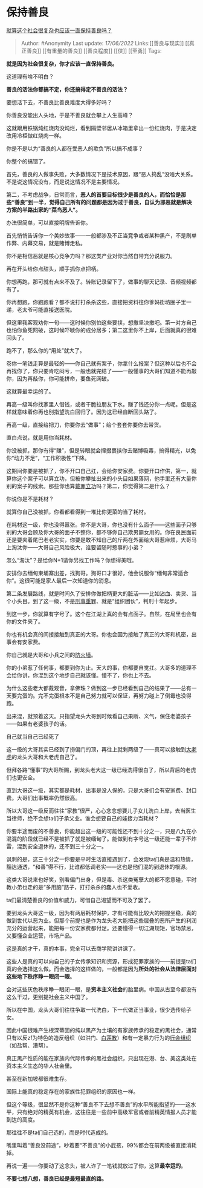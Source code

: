 # 保持善良
[就算这个社会很复杂也应该一直保持善良吗？](https://www.zhihu.com/question/268675200/answer/2526141091)

> Author: #Anonymity
> Last update: *17/06/2022*
> Links:[[善良与现实]] [[真正善良]] [[有重量的善良]] [[善良程度]] [[侠]] [[至勇]]
> Tags:

**就是因为社会很复杂，你才应该一直保持善良。**

这道理有啥不明白？

**善良的活法你都搞不定，你还搞得定不善良的活法？**

要想活下去，不善良比善良难度大得多好吗？

你善良没能出人头地，于是不善良就会攀上人生高峰？

这就跟用铁锅炖红烧肉没炖烂，看到隔壁邻居从冰箱里拿出一份红烧肉，于是决定改用冷柜做红烧肉一样。

你是不是以为“善良的人都在受恶人的欺负”所以搞不成事？

你整个的搞错了。

首先，善良的人做事失败，大多数情况下是技术原因，跟“恶人捣乱”没啥大关系。不是说这情况没有，而是说这情况不是主要情况。

第二，不考虑战争，日常而言，**恶人的首要目标很少是善良的人，而恰恰是那些“善良”到一半，觉得自己所有的问题都是因为过于善良，自认为邪恶就是解决方案的半路出家的“菜鸟恶人”。**

办法很简单，可以直接明牌告诉你。

首先悄悄告诉你一个美妙故事——一般都涉及不正当竞争或者某种黑产，不是刷单作弊、内幕交易，就是赌博走私。

你不是相信恶就是核心竞争力吗？那这类产业对你当然自带充分说服力。

再在开头给你点甜头，顺手抓你点把柄。

你想再跑，那可就有点来不及了。转账记录留下了，做事的聊天记录、音频视频都有了。

你再想跑，你跑跑看？都不说打打杀杀这些，直接把资料往你爹妈街坊圈子里一递，老太爷可能直接送医院。

但这里我客观劝你一句——这时候你别怕这些要挟，想撤坚决撤吧。第一对方自己也怕你鱼死网破，这时候吓唬你的成分居多；第二这里你不上岸，后面就真的很难回头了。

跑不了，那么你的“用处”就大了。

卷你一笔钱走算是最轻的——你自己就有案子，你拿什么报案？但这种以后也不会再找你了，你只要肯吃闷亏，一般也就完结了——一般懂事的大哥们知道不能再敲你，因为再敲你，你可能拼命，要鱼死网破。

这就算最幸运的了。

再高一级叫你找家里人借钱，或者干脆拉朋友下水。赚了钱还分你一点呢。但是这样就意味着你再也别指望洗白回归了。因为这已经自断回头路了。

再高一级，直接给把刀，你要你去“做事”；给个套套你要你去带货。

直白点说，就是用你当耗材。

你没被抓，那你有得“赚”，但是转眼就会撺掇裹挟你去赌博吸毒，搞得精光，以免你“动力不足”，“工作积极性”下降。

这期间你要是被抓了，你不开口自己扛，会给你安家费。你要开口作供，第一，就算你这个案子可以算立功，但被你攀扯出来的小头目如果落网，他手里还有大量你别的案子的线索。那些你也算[戴罪立功](https://www.zhihu.com/search?q=%E6%88%B4%E7%BD%AA%E7%AB%8B%E5%8A%9F&search_source=Entity&hybrid_search_source=Entity&hybrid_search_extra=%7B%22sourceType%22%3A%22answer%22%2C%22sourceId%22%3A2526141091%7D)吗？第二，你觉得第二是什么？

你说你是不是耗材？

就算你自己没被抓，你看都看得到一堆比你更菜的当了耗材。

在耗材这一级，你也没得嚣张。你不是大哥，你也没有什么面子——这些面子只够别的大哥会顾及你大哥的面子不整你，都不够你自己欺男霸女用的。你在良民面前还是要夹着尾巴老老实实，你要是敢不知自己的斤两在外面给大哥惹麻烦，大哥马上淘汰你——大哥自己风险极大，谁要留随时惹事的小弟？

怎么“淘汰”？是给你N+1请你另找工作吗？你想得美哦。

安排你去缅甸柬埔寨出差，找狗哥。狗哥口才很好，他会说服你“缅甸非常适合你”。这很可能是家人最后一次知道你的消息。

第二条发展路线，就是时间久了安排你做把柄更大的脏活——比如沾血、卖货、当个小头目。到了这一级，不是[刑事重罪](https://www.zhihu.com/search?q=%E5%88%91%E4%BA%8B%E9%87%8D%E7%BD%AA&search_source=Entity&hybrid_search_source=Entity&hybrid_search_extra=%7B%22sourceType%22%3A%22answer%22%2C%22sourceId%22%3A2526141091%7D)、就是“组织团伙”，判刑十年起步。

到这一步，你就算有字号了。这个在江湖上真的会有点面子。自然，在局里也会有你的文件夹了。

你也有机会真的间接接触到真正的大哥。你也会因为接触了真正的大哥和机密，出事会有安家费。

你自己就是大哥和小兵之间的[防火墙](https://www.zhihu.com/search?q=%E9%98%B2%E7%81%AB%E5%A2%99&search_source=Entity&hybrid_search_source=Entity&hybrid_search_extra=%7B%22sourceType%22%3A%22answer%22%2C%22sourceId%22%3A2526141091%7D)。

你的小弟惹了任何事，都要到你为止。天大的事，你都要自觉扛。大哥多的道理不会给你讲，你混到这个地步自己就该懂。懂不了，你也上不去。

为什么这些老大都戴观音，拿佛珠？做到这一步已经看到自己的结果了——总有一天要完蛋的。完不完蛋根本不是自己努力就可以保证，再努力碰上了倒霉也没得跑。

出来混，就预着这天。只指望龙头大哥到时候看自己果断、义气，保住老婆孩子——如果有老婆孩子的话。

自己就当自己已经死了

这一级的大哥其实已经到了捞偏门的顶，再往上就剩两级了——真可以接触到[大老虎](https://www.zhihu.com/search?q=%E5%A4%A7%E8%80%81%E8%99%8E&search_source=Entity&hybrid_search_source=Entity&hybrid_search_extra=%7B%22sourceType%22%3A%22answer%22%2C%22sourceId%22%3A2526141091%7D)的龙头大哥和大老虎自己了。

但拜各路“懂事”的大哥所赐，到龙头老大这一级已经洗得很白了，所以背后的老虎们也更安全。

直到大哥这一级，其实都是耗材，出事是没人保的，只是大哥们会有安家费、封口费。大哥们出事概率仍然很高。

所以大哥这一级反而往往“家教”很严，心心念念想要儿子女儿洗白上岸，去当医生当律师，绝不会想ta们子承父业。谁会想要自己的娃接力当耗材？

你要半途而废的不善良，你能超出这一级的可能性还不到十分之一，只是八九在小混混的阶段就已经不是被抓了就是被缅甸了。能做到有字号这一级还能一辈子不炸雷，混到安全退休的，还不到三十分之一。

讽刺的是，这三十分之一你要是平时生活直接遇到了，会发现ta们真是温和热情，豁达通透，“和善”得不行，比谁都低调老实——这也是他们混的到退休的根源。

这类大哥说来也好笑，别看偏门出身，但是毒、杀这类冤孽大的都不愿意碰，平时教小弟也走的是“多用脑”路子，打打杀杀的蠢人也不爱收。

ta们最清楚善良的价值和威力，可惜自己渴望而不可及了罢了。

要到龙头大哥这一级，因为有两层耗材保护，才有可能有比较大的把握坐稳，真的做到世代以恶为业。但那个前提也是作为龙头老大能把这些层叠的恶所产生的利润充分的运营起来，能把每一份安家费都付足。还要懂得一切江湖规矩，官场禁忌，又要懂企业运营，市场产品。

这是真的才干，真的本事，完全可以去商学院讲讲课了。

这些人是真的可以向自己的子女传承知识和资源，形成犯罪家族的——前提是ta们真的会选择这么做。而会选择的这样做的，一般都是因为**所处的社会从法律层面对这些地下秩序睁一眼闭一眼**。

会对这些灰色秩序睁一眼闭一眼，是**资本主义社会**的胎里病。中国从古至今都没有这么干过，更别提社会主义中国了。

所以在中国，龙头大哥们往往争取一代洗白，下一代做正当事业，很少选传给子女。

因此中国很难产生根深蒂固的纯以黑产为土壤的有家族传承的稳定的黑社会，通常只有以反zf为特色的造反组织（如洪门、[白莲教](https://www.zhihu.com/search?q=%E7%99%BD%E8%8E%B2%E6%95%99&search_source=Entity&hybrid_search_source=Entity&hybrid_search_extra=%7B%22sourceType%22%3A%22answer%22%2C%22sourceId%22%3A2526141091%7D)）和有一定暴力行为的[行会组织](https://www.zhihu.com/search?q=%E8%A1%8C%E4%BC%9A%E7%BB%84%E7%BB%87&search_source=Entity&hybrid_search_source=Entity&hybrid_search_extra=%7B%22sourceType%22%3A%22answer%22%2C%22sourceId%22%3A2526141091%7D)（如盐帮、漕帮）。

真正黑产性质的能在家族内代际传承的黑社会组织，只出现在港、台、美这类处在资本主义生态的华人社会里。

甚至在新加坡都很难生存。

国际上能真的稳定存在的家族性犯罪组织的原因也一样。

但这个等级，很显然不是你这种“善良不下去想不善良”的水平所能指望的——这水平，只有绝对的精英有机会，这往往是一些前中高级军官或者前精英情报人员才能到达的高度。

那往往不是ta们自己选的，而是时代造成的。

嘴里叫着“善良没前途”，吵着要“不善良”的小屁孩，99%都会在前两级被直接消耗掉。

再说一遍——你要动了这念头，被人诈了一笔钱就放过了你，这算**最幸运的**。

**不要七想八想，善良已经是最短最直的路。**

